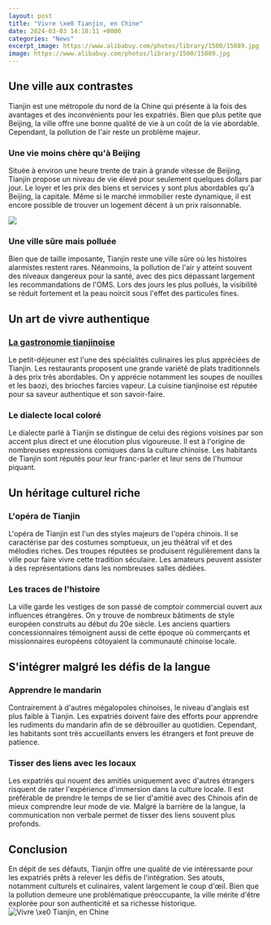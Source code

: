```yaml
---
layout: post
title: "Vivre \xe0 Tianjin, en Chine"
date: 2024-03-03 14:18:11 +0000
categories: "News"
excerpt_image: https://www.alibabuy.com/photos/library/1500/15089.jpg
image: https://www.alibabuy.com/photos/library/1500/15089.jpg
---
```


## Une ville aux contrastes 
Tianjin est une métropole du nord de la Chine qui présente à la fois des avantages et des inconvénients pour les expatriés. Bien que plus petite que Beijing, la ville offre une bonne qualité de vie à un coût de la vie abordable. Cependant, la pollution de l'air reste un problème majeur. 
### **Une vie moins chère qu'à Beijing**
Située à environ une heure trente de train à grande vitesse de Beijing, Tianjin propose un niveau de vie élevé pour seulement quelques dollars par jour. Le loyer et les prix des biens et services y sont plus abordables qu'à Beijing, la capitale. Même si le marché immobilier reste dynamique, il est encore possible de trouver un logement décent à un prix raisonnable. 

![](https://www.tripsavvy.com/thmb/xlw8EddAgAuH6uFPR4gVu8VyMpk=/5616x3744/filters:no_upscale():max_bytes(150000):strip_icc()/tianjin-jinwan-square-and-night-seaside-scenery-181222774-ac1a27f8b8314faa9622ce1314b85f0d.jpg)
### **Une ville sûre mais polluée**
Bien que de taille imposante, Tianjin reste une ville sûre où les histoires alarmistes restent rares. Néanmoins, la pollution de l'air y atteint souvent des niveaux dangereux pour la santé, avec des pics dépassant largement les recommandations de l'OMS. Lors des jours les plus pollués, la visibilité se réduit fortement et la peau noircit sous l'effet des particules fines.
## Un art de vivre authentique 
### [La gastronomie tianjinoise](https://ustoday.github.io/contact/) 
Le petit-déjeuner est l'une des spécialités culinaires les plus appréciées de Tianjin. Les restaurants proposent une grande variété de plats traditionnels à des prix très abordables. On y apprécie notamment les soupes de nouilles et les baozi, des brioches farcies vapeur. La cuisine tianjinoise est réputée pour sa saveur authentique et son savoir-faire.
### **Le dialecte local coloré**
Le dialecte parlé à Tianjin se distingue de celui des régions voisines par son accent plus direct et une élocution plus vigoureuse. Il est à l'origine de nombreuses expressions comiques dans la culture chinoise. Les habitants de Tianjin sont réputés pour leur franc-parler et leur sens de l'humour piquant. 
## Un héritage culturel riche
### **L'opéra de Tianjin**
L'opéra de Tianjin est l'un des styles majeurs de l'opéra chinois. Il se caractérise par des costumes somptueux, un jeu théâtral vif et des mélodies riches. Des troupes réputées se produisent régulièrement dans la ville pour faire vivre cette tradition séculaire. Les amateurs peuvent assister à des représentations dans les nombreuses salles dédiées.
### **Les traces de l'histoire** 
La ville garde les vestiges de son passé de comptoir commercial ouvert aux influences étrangères. On y trouve de nombreux bâtiments de style européen construits au début du 20e siècle. Les anciens quartiers concessionnaires témoignent aussi de cette époque où commerçants et missionnaires européens côtoyaient la communauté chinoise locale.
## S'intégrer malgré les défis de la langue
### **Apprendre le mandarin**
Contrairement à d'autres mégalopoles chinoises, le niveau d'anglais est plus faible à Tianjin. Les expatriés doivent faire des efforts pour apprendre les rudiments du mandarin afin de se débrouiller au quotidien. Cependant, les habitants sont très accueillants envers les étrangers et font preuve de patience. 
### **Tisser des liens avec les locaux** 
Les expatriés qui nouent des amitiés uniquement avec d'autres étrangers risquent de rater l'expérience d'immersion dans la culture locale. Il est préférable de prendre le temps de se lier d'amitié avec des Chinois afin de mieux comprendre leur mode de vie. Malgré la barrière de la langue, la communication non verbale permet de tisser des liens souvent plus profonds.
## Conclusion
En dépit de ses défauts, Tianjin offre une qualité de vie intéressante pour les expatriés prêts à relever les défis de l'intégration. Ses atouts, notamment culturels et culinaires, valent largement le coup d'œil. Bien que la pollution demeure une problématique préoccupante, la ville mérite d'être explorée pour son authenticité et sa richesse historique.
![Vivre \xe0 Tianjin, en Chine](https://www.alibabuy.com/photos/library/1500/15089.jpg)